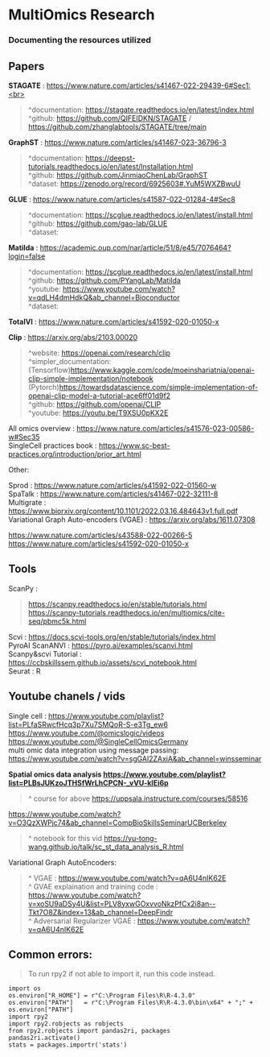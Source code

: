 # MultiOmics Research 
### Documenting the resources utilized

## Papers

**STAGATE** : https://www.nature.com/articles/s41467-022-29439-6#Sec1:<br>
  > ^documentation: https://stagate.readthedocs.io/en/latest/index.html <br>
  > ^github: https://github.com/QIFEIDKN/STAGATE / https://github.com/zhanglabtools/STAGATE/tree/main <br>

**GraphST** : https://www.nature.com/articles/s41467-023-36796-3 <br>
  > ^documentation: https://deepst-tutorials.readthedocs.io/en/latest/Installation.html <br>
  > ^github: https://github.com/JinmiaoChenLab/GraphST <br>
  > ^dataset: https://zenodo.org/record/6925603#.YuM5WXZBwuU <br>

**GLUE** : https://www.nature.com/articles/s41587-022-01284-4#Sec8 <br>
  > ^documentation: https://scglue.readthedocs.io/en/latest/install.html <br>
  > ^github: https://github.com/gao-lab/GLUE <br>
  > ^dataset: <br>

**Matilda** : https://academic.oup.com/nar/article/51/8/e45/7076464?login=false <br>
  > ^documentation: https://scglue.readthedocs.io/en/latest/install.html <br>
  > ^github: https://github.com/PYangLab/Matilda <br>
  > ^youtube: https://www.youtube.com/watch?v=qdLH4dmHdkQ&ab_channel=Bioconductor <br>
  > ^dataset: <br>

**TotalVI** : https://www.nature.com/articles/s41592-020-01050-x <br>

**Clip** : https://arxiv.org/abs/2103.00020 <br>
  > ^website: https://openai.com/research/clip <br>
  > ^simpler_documentation: (Tensorflow)https://www.kaggle.com/code/moeinshariatnia/openai-clip-simple-implementation/notebook <br>
                            (Pytorch)https://towardsdatascience.com/simple-implementation-of-openai-clip-model-a-tutorial-ace6ff01d9f2 <br>
  > ^github: https://github.com/openai/CLIP <br>
  > ^youtube: https://youtu.be/T9XSU0pKX2E <br>

All omics overview : https://www.nature.com/articles/s41576-023-00586-w#Sec35 <br>
SingleCell practices book : https://www.sc-best-practices.org/introduction/prior_art.html <br>

Other:

Sprod : https://www.nature.com/articles/s41592-022-01560-w <br>
SpaTalk : https://www.nature.com/articles/s41467-022-32111-8 <br>
Multigrate : https://www.biorxiv.org/content/10.1101/2022.03.16.484643v1.full.pdf <br>
Variational Graph Auto-encoders (VGAE) : https://arxiv.org/abs/1611.07308 <br>

https://www.nature.com/articles/s43588-022-00266-5 <br>
https://www.nature.com/articles/s41592-020-01050-x <br>

## Tools
ScanPy : 
> https://scanpy.readthedocs.io/en/stable/tutorials.html <br>
> https://scanpy-tutorials.readthedocs.io/en/multiomics/cite-seq/pbmc5k.html

Scvi : https://docs.scvi-tools.org/en/stable/tutorials/index.html <br>
PyroAI ScanANVI : https://pyro.ai/examples/scanvi.html <br>
Scanpy&scvi Tutorial : https://ccbskillssem.github.io/assets/scvi_notebook.html  <br>
Seurat : R


## Youtube chanels / vids

Single cell : https://www.youtube.com/playlist?list=PLfaSRwcfHcq3p7Xu7SMQoR-S-e3Tg_ew6  <br>
https://www.youtube.com/@omicslogic/videos <br>
https://www.youtube.com/@SingleCellOmicsGermany <br>
multi omic data integration using message passing: https://www.youtube.com/watch?v=sgGAl2ZAxiA&ab_channel=winsseminar <br>

**Spatial omics data analysis https://www.youtube.com/playlist?list=PLBsJUKzoJTHSfWrLhCPCN-_vVU-klEi6p**  <br>
> ^ course for above https://uppsala.instructure.com/courses/58516 <br>

https://www.youtube.com/watch?v=O3QzXWPjc74&ab_channel=CompBioSkillsSeminarUCBerkeley <br> 
> ^ notebook for this vid https://yu-tong-wang.github.io/talk/sc_st_data_analysis_R.html <br>

Variational Graph AutoEncoders:
 > ^ VGAE : https://www.youtube.com/watch?v=qA6U4nIK62E <br>
 > ^ GVAE explaination and training code : https://www.youtube.com/watch?v=xoSU9aDSy4U&list=PLV8yxwGOxvvoNkzPfCx2i8an--Tkt7O8Z&index=13&ab_channel=DeepFindr <br>
 > ^ Adversarial Regularizer VGAE : https://www.youtube.com/watch?v=qA6U4nIK62E <br>

## Common errors:
 > To run rpy2 if not able to import it, run this code instead.
```
import os
os.environ["R_HOME"] = r"C:\Program Files\R\R-4.3.0"
os.environ["PATH"]   = r"C:\Program Files\R\R-4.3.0\bin\x64" + ";" + os.environ["PATH"]
import rpy2
import rpy2.robjects as robjects
from rpy2.robjects import pandas2ri, packages
pandas2ri.activate()
stats = packages.importr('stats')
```
